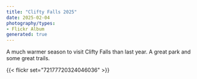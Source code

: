 ```yaml
---
title: "Clifty Falls 2025"
date: 2025-02-04 
photography/types:
- Flickr Album
generated: true
---
```

A much warmer season to visit Clifty Falls than last year. A great park and some great trails.

{{< flickr set="72177720324046036" >}}

<!--more-->
